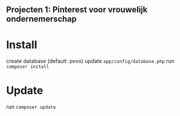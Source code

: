 ## Projecten 1: Pinterest voor vrouwelijk ondernemerschap

Install
=======
 create database (default: pvvo)
 update `app/config/database.php`
 run `composer install`

Update
======
 run `composer update`